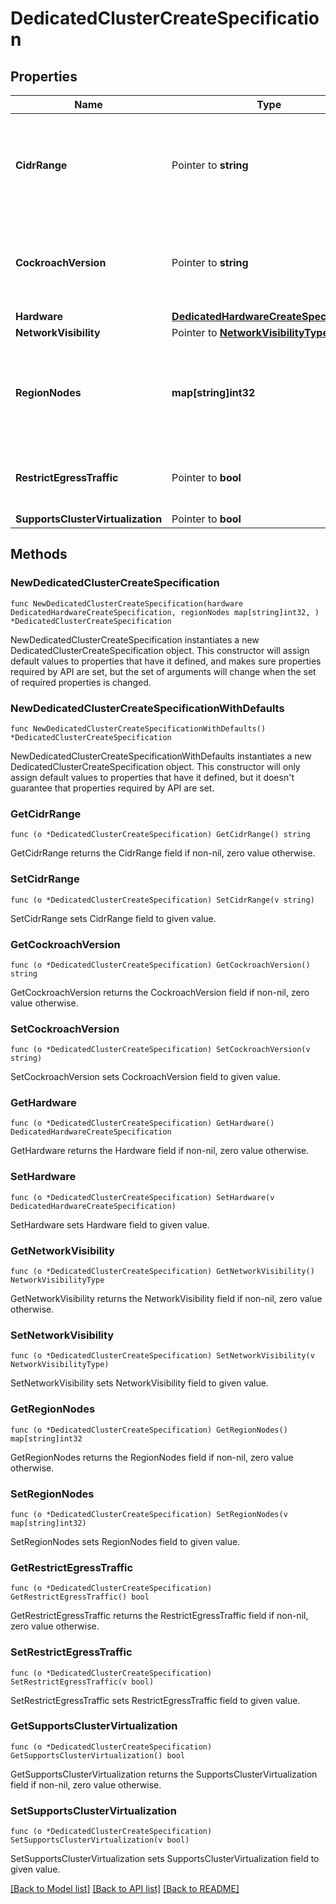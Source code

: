 # DedicatedClusterCreateSpecification

## Properties

Name | Type | Description | Notes
------------ | ------------- | ------------- | -------------
**CidrRange** | Pointer to **string** | cidr_range is the IPv4 range in CIDR format that will be used by the cluster. This is supported only on GCP, and must have a subnet mask no larger than /19. Defaults to \&quot;172.28.0.0/14\&quot;. | [optional] 
**CockroachVersion** | Pointer to **string** | The CockroachDB major version for the cluster. i.e. v24.1  The latest version is used if omitted. The version passed must be one of the currently supported versions. | [optional] 
**Hardware** | [**DedicatedHardwareCreateSpecification**](DedicatedHardwareCreateSpecification.md) |  | 
**NetworkVisibility** | Pointer to [**NetworkVisibilityType**](NetworkVisibilityType.md) |  | [optional] 
**RegionNodes** | **map[string]int32** | Region keys should match the cloud provider&#39;s zone code. For example, for Oregon, set region_name to \&quot;us-west2\&quot; for GCP and \&quot;us-west-2\&quot; for AWS. Values represent the node count. | 
**RestrictEgressTraffic** | Pointer to **bool** | Preview: restrict_egress_traffic if set, results in an egress traffic policy of default-deny at creation time. | [optional] 
**SupportsClusterVirtualization** | Pointer to **bool** |  | [optional] 

## Methods

### NewDedicatedClusterCreateSpecification

`func NewDedicatedClusterCreateSpecification(hardware DedicatedHardwareCreateSpecification, regionNodes map[string]int32, ) *DedicatedClusterCreateSpecification`

NewDedicatedClusterCreateSpecification instantiates a new DedicatedClusterCreateSpecification object.
This constructor will assign default values to properties that have it defined,
and makes sure properties required by API are set, but the set of arguments
will change when the set of required properties is changed.

### NewDedicatedClusterCreateSpecificationWithDefaults

`func NewDedicatedClusterCreateSpecificationWithDefaults() *DedicatedClusterCreateSpecification`

NewDedicatedClusterCreateSpecificationWithDefaults instantiates a new DedicatedClusterCreateSpecification object.
This constructor will only assign default values to properties that have it defined,
but it doesn't guarantee that properties required by API are set.

### GetCidrRange

`func (o *DedicatedClusterCreateSpecification) GetCidrRange() string`

GetCidrRange returns the CidrRange field if non-nil, zero value otherwise.

### SetCidrRange

`func (o *DedicatedClusterCreateSpecification) SetCidrRange(v string)`

SetCidrRange sets CidrRange field to given value.

### GetCockroachVersion

`func (o *DedicatedClusterCreateSpecification) GetCockroachVersion() string`

GetCockroachVersion returns the CockroachVersion field if non-nil, zero value otherwise.

### SetCockroachVersion

`func (o *DedicatedClusterCreateSpecification) SetCockroachVersion(v string)`

SetCockroachVersion sets CockroachVersion field to given value.

### GetHardware

`func (o *DedicatedClusterCreateSpecification) GetHardware() DedicatedHardwareCreateSpecification`

GetHardware returns the Hardware field if non-nil, zero value otherwise.

### SetHardware

`func (o *DedicatedClusterCreateSpecification) SetHardware(v DedicatedHardwareCreateSpecification)`

SetHardware sets Hardware field to given value.

### GetNetworkVisibility

`func (o *DedicatedClusterCreateSpecification) GetNetworkVisibility() NetworkVisibilityType`

GetNetworkVisibility returns the NetworkVisibility field if non-nil, zero value otherwise.

### SetNetworkVisibility

`func (o *DedicatedClusterCreateSpecification) SetNetworkVisibility(v NetworkVisibilityType)`

SetNetworkVisibility sets NetworkVisibility field to given value.

### GetRegionNodes

`func (o *DedicatedClusterCreateSpecification) GetRegionNodes() map[string]int32`

GetRegionNodes returns the RegionNodes field if non-nil, zero value otherwise.

### SetRegionNodes

`func (o *DedicatedClusterCreateSpecification) SetRegionNodes(v map[string]int32)`

SetRegionNodes sets RegionNodes field to given value.

### GetRestrictEgressTraffic

`func (o *DedicatedClusterCreateSpecification) GetRestrictEgressTraffic() bool`

GetRestrictEgressTraffic returns the RestrictEgressTraffic field if non-nil, zero value otherwise.

### SetRestrictEgressTraffic

`func (o *DedicatedClusterCreateSpecification) SetRestrictEgressTraffic(v bool)`

SetRestrictEgressTraffic sets RestrictEgressTraffic field to given value.

### GetSupportsClusterVirtualization

`func (o *DedicatedClusterCreateSpecification) GetSupportsClusterVirtualization() bool`

GetSupportsClusterVirtualization returns the SupportsClusterVirtualization field if non-nil, zero value otherwise.

### SetSupportsClusterVirtualization

`func (o *DedicatedClusterCreateSpecification) SetSupportsClusterVirtualization(v bool)`

SetSupportsClusterVirtualization sets SupportsClusterVirtualization field to given value.


[[Back to Model list]](../README.md#documentation-for-models) [[Back to API list]](../README.md#documentation-for-api-endpoints) [[Back to README]](../README.md)



